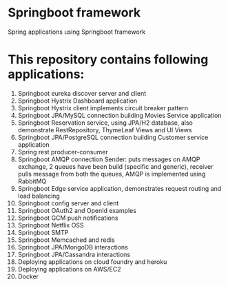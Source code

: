 # Springboot framework 

Spring applications using Springboot framework

This repository contains following applications:
=====================================================
1) Springboot eureka discover server and client
2) Springboot Hystrix Dashboard application
3) Springboot Hystrix client implements circuit breaker pattern
4) Springboot JPA/MySQL connection building Movies Service application
5) Springboot Reservation service, using JPA/H2 database, also demonstrate
   RestRepository, ThymeLeaf Views and UI Views
6) Springboot JPA/PostgreSQL connection building Customer service application
7) Spring rest producer-consumer 
8) Springboot AMQP connection Sender: puts messages on AMQP exchange,
   2 queues have been build (specific and generic), receiver pulls message
   from both the queues, AMQP is implemented using RabbitMQ
9) Springboot Edge service application, demonstrates request routing and load balancing
10) Springboot config server and client
11) Springboot OAuth2 and OpenId examples
12) Springboot GCM push notifications
13) Springboot Netflix OSS
14) Springboot SMTP
15) Springboot Memcached and redis
16) Springboot JPA/MongoDB interactions
17) Springboot JPA/Cassandra interactions
18) Deploying applications on cloud foundry and heroku
19) Deploying applications on AWS/EC2
20) Docker 
